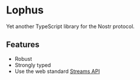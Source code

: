 # Lophus

Yet another TypeScript library for the Nostr protocol.

## Features
- Robust
- Strongly typed
- Use the web standard [Streams API][streams-api]

[streams-api]: https://developer.mozilla.org/en-US/docs/Web/API/Streams_API
